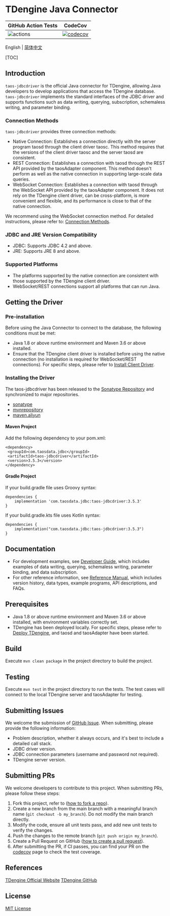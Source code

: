 # TDengine Java Connector


| GitHub Action Tests                                                                                  | CodeCov                                                                                                                                               |
| ---------------------------------------------------------------------------------------------------- | ----------------------------------------------------------------------------------------------------------------------------------------------------- |
| ![actions](https://github.com/taosdata/taos-connector-jdbc/actions/workflows/version3.yml/badge.svg) | [![codecov](https://codecov.io/gh/taosdata/taos-connector-jdbc/graph/badge.svg?token=GQRD9WCQ64)](https://codecov.io/gh/taosdata/taos-connector-jdbc) |


English | [简体中文](./README-CN.md)

[TOC]

## Introduction
`taos-jdbcdriver` is the official Java connector for TDengine, allowing Java developers to develop applications that access the TDengine database. `taos-jdbcdriver` implements the standard interfaces of the JDBC driver and supports functions such as data writing, querying, subscription, schemaless writing, and parameter binding.

### Connection Methods
`taos-jdbcdriver` provides three connection methods:
- Native Connection: Establishes a connection directly with the server program taosd through the client driver taosc. This method requires that the versions of the client driver taosc and the server taosd are consistent.
- REST Connection: Establishes a connection with taosd through the REST API provided by the taosAdapter component. This method doesn't perform as well as the native connection in supporting large-scale data queries.
- WebSocket Connection: Establishes a connection with taosd through the WebSocket API provided by the taosAdapter component. It does not rely on the TDengine client driver, can be cross-platform, is more convenient and flexible, and its performance is close to that of the native connection.

We recommend using the WebSocket connection method. For detailed instructions, please refer to: [Connection Methods](https://docs.tdengine.com/developer-guide/connecting-to-tdengine/#connection-methods).

### JDBC and JRE Version Compatibility
- JDBC: Supports JDBC 4.2 and above.
- JRE: Supports JRE 8 and above.

### Supported Platforms
- The platforms supported by the native connection are consistent with those supported by the TDengine client driver.
- WebSocket/REST connections support all platforms that can run Java.

## Getting the Driver

### Pre-installation 

Before using the Java Connector to connect to the database, the following conditions must be met:

- Java 1.8 or above runtime environment and Maven 3.6 or above installed.
- Ensure that the TDengine client driver is installed before using the native connection (no installation is required for WebSocket/REST connections). For specific steps, please refer to [Install Client Driver](https://docs.tdengine.com/developer-guide/connecting-to-tdengine/#installing-the-client-driver-taosc).

### Installing the Driver

The taos-jdbcdriver has been released to the [Sonatype Repository](https://search.maven.org/artifact/com.taosdata.jdbc/taos-jdbcdriver) and synchronized to major repositories.

- [sonatype](https://search.maven.org/artifact/com.taosdata.jdbc/taos-jdbcdriver)
- [mvnrepository](https://mvnrepository.com/artifact/com.taosdata.jdbc/taos-jdbcdriver)
- [maven.aliyun](https://maven.aliyun.com/mvn/search)

#### Maven Project
Add the following dependency to your pom.xml:

```xml-dtd
<dependency>
 <groupId>com.taosdata.jdbc</groupId>
 <artifactId>taos-jdbcdriver</artifactId>
 <version>3.5.3</version>
</dependency>
```

#### Gradle Project

If your build.gradle file uses Groovy syntax:
  ```xml-dtd
  dependencies {
      implementation 'com.taosdata.jdbc:taos-jdbcdriver:3.5.3'
  }
  ```
If your build.gradle.kts file uses Kotlin syntax:
  ```xml-dtd
  dependencies {
      implementation("com.taosdata.jdbc:taos-jdbcdriver:3.5.3")
  }
  ```

## Documentation  
- For development examples, see [Developer Guide](https://docs.tdengine.com/developer-guide/), which includes examples of data writing, querying, schemaless writing, parameter binding, and data subscription.
- For other reference information, see [Reference Manual](https://docs.tdengine.com/tdengine-reference/client-libraries/java/), which includes version history, data types, example programs, API descriptions, and FAQs.

## Prerequisites
- Java 1.8 or above runtime environment and Maven 3.6 or above installed, with environment variables correctly set.
- TDengine has been deployed locally. For specific steps, please refer to [Deploy TDengine](https://docs.tdengine.com/get-started/deploy-from-package/), and taosd and taosAdapter have been started.

## Build
Execute `mvn clean package` in the project directory to build the project.

## Testing
Execute `mvn test` in the project directory to run the tests. The test cases will connect to the local TDengine server and taosAdapter for testing.

## Submitting Issues
We welcome the submission of [GitHub Issue](https://github.com/taosdata/taos-connector-jdbc/issues/new?template=Blank+issue). When submitting, please provide the following information:

- Problem description, whether it always occurs, and it's best to include a detailed call stack.
- JDBC driver version.
- JDBC connection parameters (username and password not required).
- TDengine server version.

## Submitting PRs
We welcome developers to contribute to this project. When submitting PRs, please follow these steps:

1. Fork this project, refer to ([how to fork a repo](https://docs.github.com/en/get-started/quickstart/fork-a-repo)).
1. Create a new branch from the main branch with a meaningful branch name (`git checkout -b my_branch`). Do not modify the main branch directly.
1. Modify the code, ensure all unit tests pass, and add new unit tests to verify the changes.
1. Push the changes to the remote branch (`git push origin my_branch`).
1. Create a Pull Request on GitHub ([how to create a pull request](https://docs.github.com/en/pull-requests/collaborating-with-pull-requests/proposing-changes-to-your-work-with-pull-requests/creating-a-pull-request)).
1. After submitting the PR, if CI passes, you can find your PR on the [codecov](https://app.codecov.io/gh/taosdata/taos-connector-jdbc/pulls) page to check the test coverage.

## References
[TDengine Official Website](https://www.tdengine.com/)
[TDengine GitHub](https://github.com/taosdata/TDengine)

## License
[MIT License](./LICENSE)
